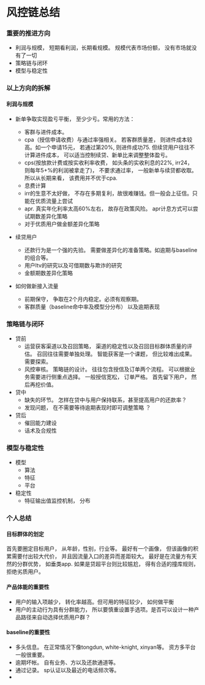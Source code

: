 # 风控链总结

### 重要的推进方向
- 利润与规模， 短期看利润，长期看规模。 规模代表市场份额， 没有市场就没有了一切 
- 策略链与闭环
- 模型与稳定性

### 以上方向的拆解
#### 利润与规模
- 新单争取实现盈亏平衡， 至少少亏。常用的方法：
    - 客群与进件成本。 
    - cpa（授信申请收费）与通过率强相关。 若客群质量差， 则进件成本较高。如一个申请15元， 若通过第20%, 则进件成功75. 但续贷用户往往不计算进件成本， 可以适当控制续贷、新单比来调整整体盈亏。
    - cps(按放款计费或按实收利率收费， 如头条的实收利息的22%, irr24， 则每年5+%的利润被拿走了)， 不要求通过率， 一般新单与续贷都收取。 所以从长期来看， 该费用并不优于cpa. 
    - 息费计算
    - irr的生意不太好做， 不存在多期复利，故很难赚钱。但一般会上征信。只能在优质流量上尝试
    - apr. 真实年化利率太高60%左右， 故存在政策风险。 apr计息方式可以尝试期数差异化策略
    - 对于优质用户做金额差异化策略
    
- 续贷用户
    - 还款行为是一个强的先验。 需要做差异化的准备策略。如逾期与baseline的组合等。
    - 用户ltv的研究以及可借期数与欺诈的研究 
    - 金额期数差异化策略
    
- 如何做新接入流量
    - 前期保守， 争取在2个月内稳定。必须有观察期。
    - 客群质量（baseline命中率及模型分分布） 以及逾期表现
    
### 策略链与闭环
- 贷前
    - 运营获客渠道以及召回策略， 渠道的稳定性以及召回目标群体质量的评估。 召回往往需要单独处理。 智能获客是一个课题， 但比较难出成果。需要探索。
    - 风控审核。  策略链的设计。 往往包含授信及订单两个流程。 可以根据业务需要进行侧重点选择。 一般授信宽松， 订单严格。 首先留下用户， 然后再挖价值。 
- 贷中
    - 缺失的环节。 怎样在贷中与用户保持联系，甚至提高用户的还款率？ 
    - 发现问题， 在不需要等待逾期表现时即可调整策略 ？
- 贷后
    - 催回能力建设
    - 话术及合规性

### 模型与稳定性
- 模型
    - 算法
    - 特征
    - 平台
- 稳定性
    - 特征输出值监控机制， 分布
    

### 个人总结
#### 目标群体的划定
首先要圈定目标用户， 从年龄，性别，行业等。 最好有一个画像， 但该画像的积累需要付出较大代价， 并且因流量入口的差异而差距较大。 最好是在流量方有天然的分群优势， 如垂类app. 如果是贷超平台则比较尴尬， 得有合适的撞库规则， 拒绝劣质用户。 
#### 产品体能的重要性
- 用户的输入项越少， 转化率越高。但可用的特征较少， 如何做平衡
- 用户的主动行为具有分群能力， 所以要慎重设置手选项。是否可以设计一种产品路径来自动选择优质用户群？
####  baseline的重要性
- 多头信息。 在正常情况下像tongdun, white-knight, xinyan等。 资方多平台一般很重要。
- 逾期坏帐。 自有业务、方以及还款通道等。
- 通过记录。 sp认证以及最近的电话频次等。
- 
     
    